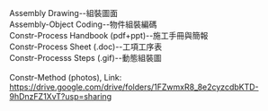 Assembly Drawing--組裝圖面<br/>
Assembly-Object Coding--物件組裝編碼<br/>
Constr-Process Handbook (pdf+ppt)--施工手冊與簡報<br/>
Constr-Process Sheet (.doc)--工項工序表<br/>
Constr-Processs Steps (.gif)--動態組裝圖<br/>
<br/>
Constr-Method (photos), Link: https://drive.google.com/drive/folders/1FZwmxR8_8e2cyzcdbKTD-9hDnzFZ1XvT?usp=sharing<br/>
